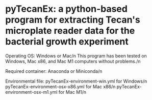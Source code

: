 # pyTecanEx: a python-based program for extracting Tecan's microplate reader data for the bacterial growth experiment

Operating OS: Windows or Mac/n
This program has been tested on Windows, Mac x86, and Mac M1 computers without problems./n

Required container: Anaconda or Miniconda/n

Environmental file: pyTecanEx-environment-win.yml      for Windows/n
                    pyTecanEx-environment-osx-x86.yml  for Mac x86/n
                    pyTecanEx-environment-osx-m1.yml   for Mac M1/n
